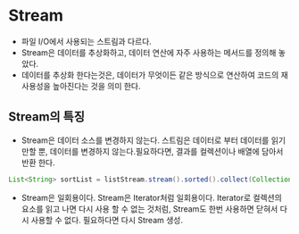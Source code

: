 # Stream
- 파일 I/O에서 사용되는 스트림과 다르다.
- Stream은 데이터를 추상화하고, 데이터 연산에 자주 사용하는 메서드를 정의해 놓았다.
- 데이터를 추상화 한다는것은, 데이터가 무엇이든 같은 방식으로 연산하여 코드의 재사용성을 높아진다는 것을 의미 한다.

## Stream의 특징

- Stream은 데이터 소스를 변경하지 않는다.
스트림은 데이터로 부터 데이터를 읽기만할 뿐, 데이터를 변경하지 않는다.필요하다면, 결과를 컬렉션이나 배열에 담아서 반환 한다.

```java
List<String> sortList = listStream.stream().sorted().collect(Collections.toList());
```

- Stream은 일회용이다.
Stream은 Iterator처럼 일회용이다. Iterator로 컬렉션의 요소를 읽고 나면 다시 사용 할 수 없는 것처럼, Stream도 한번 사용하면 닫혀서 다시 사용할 수 없다. 필요하다면 다시 Stream 생성.
